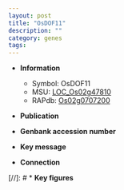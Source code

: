 ```yaml
---
layout: post
title: "OsDOF11"
description: ""
category: genes
tags: 
---
```


* **Information**  
    + Symbol: OsDOF11  
    + MSU: [LOC_Os02g47810](http://rice.uga.edu/cgi-bin/ORF_infopage.cgi?orf=LOC_Os02g47810)  
    + RAPdb: [Os02g0707200](http://rapdb.dna.affrc.go.jp/viewer/gbrowse_details/irgsp1?name=Os02g0707200)  

* **Publication**  

* **Genbank accession number**  

* **Key message**  

* **Connection**  

[//]: # * **Key figures**  


